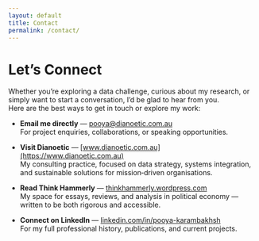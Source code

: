 ```yaml
---
layout: default
title: Contact
permalink: /contact/
---
```


# Let’s Connect

Whether you’re exploring a data challenge, curious about my research, or simply want to start a conversation, I’d be glad to hear from you.  
Here are the best ways to get in touch or explore my work:

- **Email me directly** — [pooya@dianoetic.com.au](mailto:pooya@dianoetic.com.au)  
  For project enquiries, collaborations, or speaking opportunities.

- **Visit Dianoetic** — [www.dianoetic.com.au](https://www.dianoetic.com.au)  
  My consulting practice, focused on data strategy, systems integration, and sustainable solutions for mission‑driven organisations.

- **Read Think Hammerly** — [thinkhammerly.wordpress.com](https://thinkhammerly.wordpress.com)  
  My space for essays, reviews, and analysis in political economy — written to be both rigorous and accessible.

- **Connect on LinkedIn** — [linkedin.com/in/pooya-karambakhsh](https://linkedin.com/in/pooya-karambakhsh)  
  For my full professional history, publications, and current projects.
